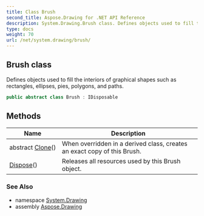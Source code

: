 ```yaml
---
title: Class Brush
second_title: Aspose.Drawing for .NET API Reference
description: System.Drawing.Brush class. Defines objects used to fill the interiors of graphical shapes such as rectangles ellipses pies polygons and paths
type: docs
weight: 70
url: /net/system.drawing/brush/
---
```

## Brush class

Defines objects used to fill the interiors of graphical shapes such as rectangles, ellipses, pies, polygons, and paths.

```csharp
public abstract class Brush : IDisposable
```

## Methods

| Name | Description |
| --- | --- |
| abstract [Clone](../../system.drawing/brush/clone/)() | When overridden in a derived class, creates an exact copy of this Brush. |
| [Dispose](../../system.drawing/brush/dispose/)() | Releases all resources used by this Brush object. |

### See Also

* namespace [System.Drawing](../../system.drawing/)
* assembly [Aspose.Drawing](../../)



